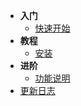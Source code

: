 * **入门**
    * [快速开始](入门/快速开始.md)
* **教程**
    * [安装](教程/安装.md)
* **进阶**
    * [功能说明](进阶/功能说明.md)
* [更新日志](更新日志/更新日志.md)
